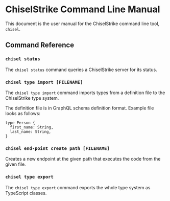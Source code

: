 # ChiselStrike Command Line Manual

This document is the user manual for the ChiselStrike command line tool, `chisel`.

## Command Reference

### `chisel status`

The `chisel status` command queries a ChiselStrike server for its status.

### `chisel type import [FILENAME]`

The `chisel type import` command imports types from a definition file to the ChiselStrike type system.

The definition file is in GraphQL schema definition format. Example file looks as follows:

```
type Person {
  first_name: String,
  last_name: String,
}
```

### `chisel end-point create path [FILENAME]`

Creates a new endpoint at the given path that executes the code from
the given file.

### `chisel type export`

The `chisel type export` command exports the whole type system as TypeScript classes.
